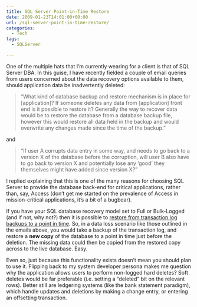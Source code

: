 ```yaml
---
title: SQL Server Point-in-Time Restore
date: 2009-01-23T14:01:00+00:00
url: /sql-server-point-in-time-restore/
categories:
  - Tech
tags:
  - SQLServer

---
```


One of the multiple hats that I’m currently wearing for a client is that of SQL Server DBA. In this guise, I have recently fielded a couple of email queries from users concerned about the data recovery options available to them, should application data be inadvertently deleted:

> “What kind of database backup and restore mechanism is in place for [application]? If someone deletes any data from [application] front end is it possible to restore it? Generally the way to recover data would be to restore the database from a database backup file, however this would restore all data held in the backup and would overwrite any changes made since the time of the backup.”

and

> “If user A corrupts data entry in some way, and needs to go back to a version X of the database before the corruption, will user B also have to go back to version X and potentially lose any &#8216;good’ they themselves might have added since version X?”

I replied explaining that this is one of the many reasons for choosing SQL Server to provide the database back-end for critical applications, rather than, say, Access (don’t get me started on the prevalence of Access in mission-critical applications, it’s a bit of a bugbear).

If you have your SQL database recovery model set to Full or Bulk-Logged (and if not, why not?) then it is possible to [restore from transaction log backups to a point in time][1]. So, in a data loss scenario like those outlined in the emails above, you would take a backup of the transaction log, and restore a **new copy** of the database to a point in time just before the deletion. The missing data could then be copied from the restored copy across to the live database. Easy.

Even so, just because this functionality exists doesn’t mean you should plan to use it. Flipping back to my system developer persona makes me question why the application allows users to perform non-logged hard deletes? Soft deletes would be far preferable (i.e. setting a “deleted” bit on the relevant rows). Better still are ledgering systems (like the bank statement paradigm), which handle updates and deletions by making a change entry, or entering an offsetting transaction.

 [1]: http://www.microsoft.com/technet/prodtechnol/sql/2000/maintain/sqlbackuprest.mspx#ET2AE